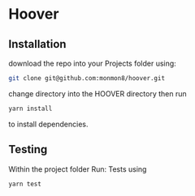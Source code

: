# Hoover

## Installation

download the repo into your Projects folder using:

```bash
git clone git@github.com:monmon8/hoover.git
```

change directory into the HOOVER directory then run

```bash
yarn install
```

to install dependencies.

## Testing

Within the project folder Run:
Tests using

```bash
yarn test
```

